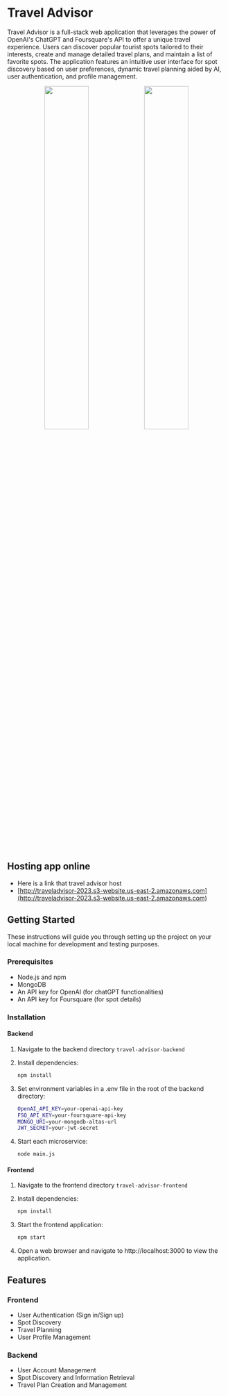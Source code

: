 # Travel Advisor

Travel Advisor is a full-stack web application that leverages the power of OpenAI's ChatGPT and Foursquare's API to offer a unique travel experience.  Users can discover popular tourist spots tailored to their interests, create and manage detailed travel plans, and maintain a list of favorite spots. The application features an intuitive user interface for spot discovery based on user preferences, dynamic travel planning aided by AI, user authentication, and profile management.

<p align="center">
  <img src="https://raw.githubusercontent.com/username/travel-advisor/main/image1.JPG" width="45%" />
  <img src="https://raw.githubusercontent.com/username/travel-advisor/main/image2.JPG" width="45%" /> 
</p>




## Hosting app online

- Here is a link that travel advisor host
- [http://traveladvisor-2023.s3-website.us-east-2.amazonaws.com](http://traveladvisor-2023.s3-website.us-east-2.amazonaws.com)

## Getting Started

These instructions will guide you through setting up the project on your local machine for development and testing purposes.

### Prerequisites

- Node.js and npm
- MongoDB
- An API key for OpenAI (for chatGPT functionalities)
- An API key for Foursquare (for spot details)

### Installation

#### Backend

1. Navigate to the backend directory `travel-advisor-backend`

2. Install dependencies:
   ```sh
   npm install
   ```
3. Set environment variables in a .env file in the root of the backend directory:
    ```sh
    OpenAI_API_KEY=your-openai-api-key
    FSQ_API_KEY=your-foursquare-api-key
    MONGO_URI=your-mongodb-altas-url
    JWT_SECRET=your-jwt-secret
    ```
4. Start each microservice:
    ```sh
    node main.js
    ```

#### Frontend
1. Navigate to the frontend directory `travel-advisor-frontend`

2. Install dependencies:
   ```sh
   npm install
   ```
3. Start the frontend application:
    ```sh
    npm start
    ```
4. Open a web browser and navigate to http://localhost:3000 to view the application.

## Features

### Frontend
- User Authentication (Sign in/Sign up)
- Spot Discovery
- Travel Planning
- User Profile Management

### Backend
- User Account Management
- Spot Discovery and Information Retrieval
- Travel Plan Creation and Management
